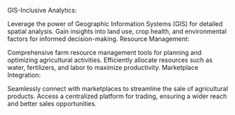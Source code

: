 GIS-Inclusive Analytics:

Leverage the power of Geographic Information Systems (GIS) for detailed spatial analysis.
Gain insights into land use, crop health, and environmental factors for informed decision-making.
Resource Management:

Comprehensive farm resource management tools for planning and optimizing agricultural activities.
Efficiently allocate resources such as water, fertilizers, and labor to maximize productivity.
Marketplace Integration:

Seamlessly connect with marketplaces to streamline the sale of agricultural products.
Access a centralized platform for trading, ensuring a wider reach and better sales opportunities.